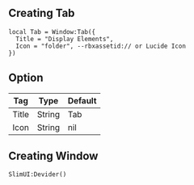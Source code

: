 ## Creating Tab
```luau
local Tab = Window:Tab({
  Title = "Display Elements",
  Icon = "folder", --rbxassetid:// or Lucide Icon
})
```

## Option
| Tag         | Type        | Default     |
| ----------- | ----------- |-------------|
| Title       | String      | Tab         |
| Icon        | String      | nil         |

## Creating Window
```luau
SlimUI:Devider()
```
